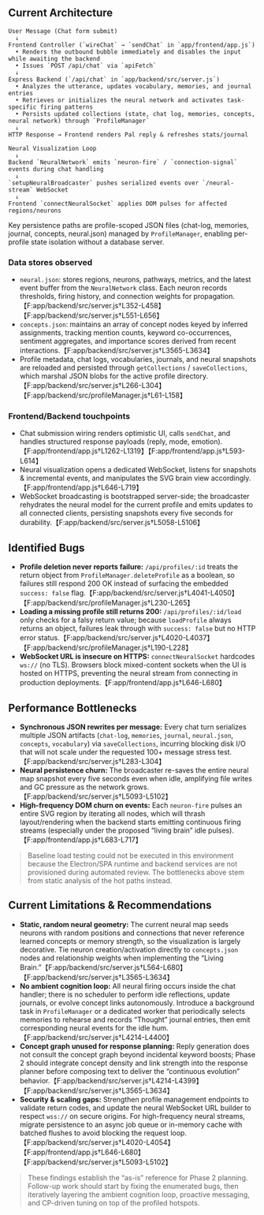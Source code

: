 ## Current Architecture

```
User Message (Chat form submit)
  ↓
Frontend Controller (`wireChat` → `sendChat` in `app/frontend/app.js`)
  • Renders the outbound bubble immediately and disables the input while awaiting the backend
  • Issues `POST /api/chat` via `apiFetch`
  ↓
Express Backend (`/api/chat` in `app/backend/src/server.js`)
  • Analyzes the utterance, updates vocabulary, memories, and journal entries
  • Retrieves or initializes the neural network and activates task-specific firing patterns
  • Persists updated collections (state, chat log, memories, concepts, neural network) through `ProfileManager`
  ↓
HTTP Response → Frontend renders Pal reply & refreshes stats/journal
```

```
Neural Visualization Loop
  ↓
Backend `NeuralNetwork` emits `neuron-fire` / `connection-signal` events during chat handling
  ↓
`setupNeuralBroadcaster` pushes serialized events over `/neural-stream` WebSocket
  ↓
Frontend `connectNeuralSocket` applies DOM pulses for affected regions/neurons
```

Key persistence paths are profile-scoped JSON files (chat-log, memories, journal, concepts, neural.json) managed by `ProfileManager`, enabling per-profile state isolation without a database server.

### Data stores observed
- `neural.json`: stores regions, neurons, pathways, metrics, and the latest event buffer from the `NeuralNetwork` class. Each neuron records thresholds, firing history, and connection weights for propagation.【F:app/backend/src/server.js†L352-L458】【F:app/backend/src/server.js†L551-L656】
- `concepts.json`: maintains an array of concept nodes keyed by inferred assignments, tracking mention counts, keyword co-occurrences, sentiment aggregates, and importance scores derived from recent interactions.【F:app/backend/src/server.js†L3565-L3634】
- Profile metadata, chat logs, vocabularies, journals, and neural snapshots are reloaded and persisted through `getCollections` / `saveCollections`, which marshal JSON blobs for the active profile directory.【F:app/backend/src/server.js†L266-L304】【F:app/backend/src/profileManager.js†L61-L158】

### Frontend/Backend touchpoints
- Chat submission wiring renders optimistic UI, calls `sendChat`, and handles structured response payloads (reply, mode, emotion).【F:app/frontend/app.js†L1262-L1319】【F:app/frontend/app.js†L593-L614】
- Neural visualization opens a dedicated WebSocket, listens for snapshots & incremental events, and manipulates the SVG brain view accordingly.【F:app/frontend/app.js†L646-L719】
- WebSocket broadcasting is bootstrapped server-side; the broadcaster rehydrates the neural model for the current profile and emits updates to all connected clients, persisting snapshots every five seconds for durability.【F:app/backend/src/server.js†L5058-L5106】

## Identified Bugs
- **Profile deletion never reports failure:** `/api/profiles/:id` treats the return object from `ProfileManager.deleteProfile` as a boolean, so failures still respond 200 OK instead of surfacing the embedded `success: false` flag.【F:app/backend/src/server.js†L4041-L4050】【F:app/backend/src/profileManager.js†L230-L265】
- **Loading a missing profile still returns 200:** `/api/profiles/:id/load` only checks for a falsy return value; because `loadProfile` always returns an object, failures leak through with `success: false` but no HTTP error status.【F:app/backend/src/server.js†L4020-L4037】【F:app/backend/src/profileManager.js†L190-L228】
- **WebSocket URL is insecure on HTTPS:** `connectNeuralSocket` hardcodes `ws://` (no TLS). Browsers block mixed-content sockets when the UI is hosted on HTTPS, preventing the neural stream from connecting in production deployments.【F:app/frontend/app.js†L646-L680】

## Performance Bottlenecks
- **Synchronous JSON rewrites per message:** Every chat turn serializes multiple JSON artifacts (`chat-log`, `memories`, `journal`, `neural.json`, `concepts`, `vocabulary`) via `saveCollections`, incurring blocking disk I/O that will not scale under the requested 100+ message stress test.【F:app/backend/src/server.js†L283-L304】
- **Neural persistence churn:** The broadcaster re-saves the entire neural map snapshot every five seconds even when idle, amplifying file writes and GC pressure as the network grows.【F:app/backend/src/server.js†L5093-L5102】
- **High-frequency DOM churn on events:** Each `neuron-fire` pulses an entire SVG region by iterating all nodes, which will thrash layout/rendering when the backend starts emitting continuous firing streams (especially under the proposed “living brain” idle pulses).【F:app/frontend/app.js†L683-L717】

> Baseline load testing could not be executed in this environment because the Electron/SPA runtime and backend services are not provisioned during automated review. The bottlenecks above stem from static analysis of the hot paths instead.

## Current Limitations & Recommendations
- **Static, random neural geometry:** The current neural map seeds neurons with random positions and connections that never reference learned concepts or memory strength, so the visualization is largely decorative. Tie neuron creation/activation directly to `concepts.json` nodes and relationship weights when implementing the “Living Brain.”【F:app/backend/src/server.js†L564-L680】【F:app/backend/src/server.js†L3565-L3634】
- **No ambient cognition loop:** All neural firing occurs inside the chat handler; there is no scheduler to perform idle reflections, update journals, or evolve concept links autonomously. Introduce a background task in `ProfileManager` or a dedicated worker that periodically selects memories to rehearse and records “Thought” journal entries, then emit corresponding neural events for the idle hum.【F:app/backend/src/server.js†L4214-L4400】
- **Concept graph unused for response planning:** Reply generation does not consult the concept graph beyond incidental keyword boosts; Phase 2 should integrate concept density and link strength into the response planner before composing text to deliver the “continuous evolution” behavior.【F:app/backend/src/server.js†L4214-L4399】【F:app/backend/src/server.js†L3565-L3634】
- **Security & scaling gaps:** Strengthen profile management endpoints to validate return codes, and update the neural WebSocket URL builder to respect `wss://` on secure origins. For high-frequency neural streams, migrate persistence to an async job queue or in-memory cache with batched flushes to avoid blocking the request loop.【F:app/backend/src/server.js†L4020-L4054】【F:app/frontend/app.js†L646-L680】【F:app/backend/src/server.js†L5093-L5102】

> These findings establish the “as-is” reference for Phase 2 planning. Follow-up work should start by fixing the enumerated bugs, then iteratively layering the ambient cognition loop, proactive messaging, and CP-driven tuning on top of the profiled hotspots.

